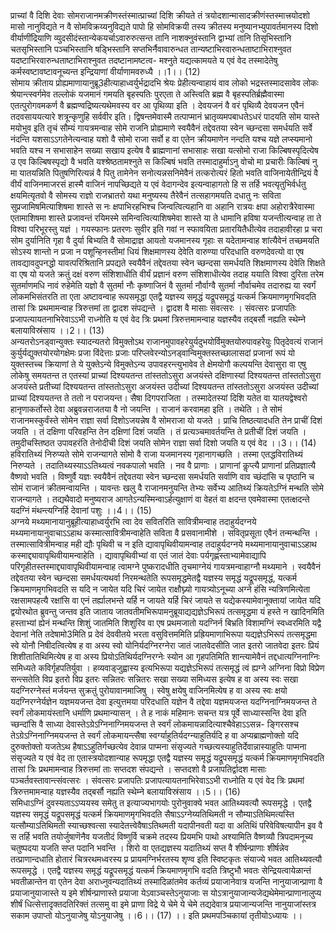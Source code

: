 

  
प्राच्यां वै दिशि देवाः सोमराजानमक्रीणस्तंस्मात्प्राच्यां दिशि क्रीयते तं त्रयोदशान्मासादक्रीणंस्तस्मात्त्रयोदशो मासो नानुविद्यते न वै सोमविक्रय्यनुविद्यते पापो हि सोमविक्रयी तस्य क्रीतस्य मनुष्यानभ्युपावर्तमानस्य दिशो वीर्याणींद्रियाणि व्युदसीदंस्तान्येकयर्चाऽवारुरुत्सन्त तानि नाशक्नुवंस्तानि द्वाभ्यां तानि तिसृभिस्तानि चतसृभिस्तानि पञ्चभिस्तानि षड्भिस्तानि सप्तभिर्नैवावारुन्धत तान्यष्टाभिरवारुन्धताष्टाभिराश्नुवत यदष्टाभिरवारुन्धताष्टाभिराश्नुवत तदष्टानामष्टत्व- मश्नुते यद्यत्कामयते य एवं वेद तस्मादेतेषु कर्मस्वष्टावष्टावनूच्यन्त इन्द्रियाणां वीर्याणामवरुध्यै ।।1।। (12)  
सोमाय क्रीताय प्रोह्यमाणायानुब्रू3हीत्याहाध्वर्युर्भद्रादभि श्रेयः प्रेहीत्यन्वाहायं वाव लोको भद्रस्तस्मादसावेव लोकः श्रेयान्त्स्वर्गमेव तल्लोकं यजमानं गमयति बृहस्पतिः पुरएता ते अस्त्विति ब्रह्म वै बृहस्पतिर्ब्रह्मैवास्मा एतत्पुरोगवमकर्ण वै ब्रह्मण्वद्रिष्यत्यथेमवस्य वर आ पृथिव्या इति । देवयजनं वै वरं पृथिव्यै देवयजन एवैनं तदवसाययत्यारे शत्रून्कृणुहि सर्ववीर इति। द्विषन्तमेवास्मै तत्पाप्मानं भ्रातृव्यमपबाधतेऽधरं पादयति सोम यास्ते मयोभुव इति तृचं सौम्यं गायत्रमन्वाह सोमे राजनि प्रोह्यमाणे स्वयैवैनं तद्देवतया स्वेन च्छन्दसा समर्धयति सर्वे नंदन्ति यशसाऽऽगतेनेत्यन्वाह यशो वै सोमो राजा सर्वो ह वा एतेन क्रीयमाणेन नन्दति यश्च यज्ञे लप्स्यमानो भवति यश्च न सभासाहेन सख्या सखाय इत्येष वै ब्राह्मणानां सभासाहः सखा यत्सोमो राजा किल्बिषस्पृदित्येष उ एव किल्बिषस्पृद्यो वै भवति यश्श्रेष्ठतामश्नुते स किल्बिषं भवति तस्मादाहुर्माऽनु वोचो मा प्रचारीः किल्बिषं नु मा यातयन्निति पितुषणिरित्यन्नं वै पितु तामेनेन सनोत्यन्नसनिमेवैनं तत्करोत्यरं हितो भवति वाजिनायेतीन्द्रियं वै वीर्यं वाजिनमाजरसं हास्मै वाजिनं नापच्छिद्यते य एवं वेदागन्देव इत्यन्वाहागतो हि स तर्हि भवत्यृतुभिर्वर्धतु क्षयमित्यृतवो वै सोमस्य राज्ञो राजभ्रातरो यथा मनुष्यस्य तैरेवैनं तत्सहागमयति दधातु नः सविता सुप्रजामिषमित्याशिषमा शास्ते स नः क्षपाभिरहभिश्च जिन्वत्वित्यहानि वा अहानि रात्रयः क्षपा अहोरात्रैरेवास्मा एतामाशिषमा शास्ते प्रजावन्तं रयिमस्मे समिन्वत्वित्याशिषमेवा शास्ते या ते धामानि हविषा यजन्तीत्यन्वाह ता ते विश्वा परिभूरस्तु यज्ञं । गयस्फानः प्रतरणः सुवीर इति गवां न स्फावयिता प्रतारयितैधीत्येव तदाहावीरहा प्र चरा सोम दुर्यानिति गृहा वै दुर्या बिभ्यति वै सोमाद्राज्ञ आयतो यजमानस्य गृहाः स यदेतामन्वाह शांत्यैवेनं तच्छमयति सोऽस्य शान्तो न प्रजा न पशून्हिनस्तीमां धियं शिक्षमाणस्य देवेति वारुण्या परिदधाति वरुणदेवत्यो वा एष तावद्यावदुपनद्धो यावत्परिश्रितानि प्रपद्यते स्वयैवैनं तद्देवतया स्वेन च्छन्दसा समर्धयति शिक्षमाणस्य देवेति शिक्षते वा एष यो यजते क्रतुं दक्षं वरुण संशिशाधीति वीर्यं प्रज्ञानं वरुण संशिशाधीत्येव तदाह ययाति विश्वा दुरिता तरेम सुतर्माणमधि नावं रुहेमेति यज्ञो वै सुतर्मा नौः कृष्णाजिनं वै सुतर्मा नौर्वाग्वै सुतर्मा नौर्वाचमेव तदारुह्य या स्वर्गं लोकमभिसंतरति ता एता अष्टावन्वाह रूपसमृद्धा एतद्वै यज्ञस्य समृद्धं यद्रूपसमृद्धं यत्कर्म क्रियमाणमृगभिवदति तासां त्रिः प्रथमामन्वाह त्रिरुत्तमां ता द्वादश संपद्यन्ते । द्वादश वै मासाः संवत्सरः । संवत्सरः प्रजापतिः प्रजापत्यायतनाभिरेवाऽऽभी राध्नोति य एवं वेद त्रिः प्रथमां त्रिरुत्तमामन्वाह यज्ञस्यैव तद्बर्सौ नह्यति स्थेम्ने बलायाविस्रंसाय ।।2।। (13)  
अन्यतरोऽनड्वान्युक्तः स्यादन्यतरो विमुक्तोऽथ राजानमुपावहरेयुर्यदुभयोर्विमुक्तयोरुपावहरेयुः पितृदेवत्यं राजानं कुर्युर्यद्युक्तयोरयोगक्षेमः प्रजा विंदेत्ताः प्रजाः परिप्लवेरन्योऽनड्वान्विमुक्तस्तच्छालासदां प्रजानां रूपं यो युक्तस्तच्च क्रियाणां ते ये युक्तेऽन्ये विमुक्तेऽन्य उपावहरन्त्युभावेव ते क्षेमयोगौ कल्पयन्ति देवासुरा वा एषु लोकेषु समयतन्त त एतस्यां प्राच्यां दिश्ययतन्त तांस्ततोऽसुरा अजयंस्ते दक्षिणास्यां दिश्ययतन्त तांस्ततोऽसुरा अजयंस्ते प्रतीच्यां दिश्ययतन्त तांस्ततोऽसुरा अजयंस्त उदीच्यां दिश्ययतन्त तांस्ततोऽसुरा अजयंस्त उदीच्यां प्राच्यां दिश्ययतन्त ते ततो न पराजयन्त। सैषा दिगपराजिता । तस्मादेतस्यां दिशि यतेत वा यातयद्वेश्वरो हानृणाकर्तोस्ते देवा अब्रुवन्नराजतया वै नो जयन्ति । राजानं करवामहा इति । तथेति । ते सोमं राजानमस्कुर्वंस्ते सोमेन राज्ञा सर्वा दिशोऽजयन्नेष वै सोमराजा यो यजते । प्राचि तिष्ठत्यादधति तेन प्राचीं दिशं जयति । तं दक्षिणा परिवहन्ति तेन दक्षिणां दिशं जयति । तं प्रत्यञ्चमावर्तयन्ति ते प्रतीचीं दिशं जयति । तमुदीचस्तिष्ठत उपावहरंति तेनोदीची दिशं जयति सोमेन राज्ञा सर्वा दिशो जयति य एवं वेद ।।3।। (14)  
हविरातिथ्यं निरुप्यते सोमे राजन्यागते सोमो वै राजा यजमानस्य गृहानागच्छति । तस्मा एतद्धविरातिथ्यं निरुप्यते । तदातिथ्यस्याऽऽतिथ्यत्वं नवकपालो भवति । नव वै प्राणाः । प्राणानां कॢप्त्यै प्राणानां प्रतिप्रज्ञात्यै वैष्णवो भवति । विष्णुर्वै यज्ञः स्वयैवैनं तद्देवतया स्वेन च्छन्दसा समर्धयति सर्वाणि वाव च्छंदांसि च पृष्ठानि च सोमं राजानं क्रीतमन्वायन्ति । यावन्तः खलु वै राजानमनुयन्ति तेभ्यः सर्वेभ्य आतिथ्यं क्रियतेऽग्निं मन्थति सोमे राजन्यागते । तद्यथैवादो मनुष्यराज आगतेऽन्यस्मिन्वाऽर्हत्युक्षाणं वा वेहतं वा क्षदन्त एवमेवास्मा एतत्क्षदन्ते यदग्निं मंथन्त्यग्निर्हि देवानां पशुः ।।4।। (15)  
अग्नये मथ्यमानायानुब्रूहीत्याहाध्वर्युरभि त्वा देव सवितरिति सावित्रीमन्वाह तदाहुर्यदग्नये मथ्यमानायानुवाचाऽऽहाथ कस्मात्सावित्रीमन्वाहेति सविता वै प्रसवानामीशे । सवितृप्रसूता एवैनं तन्मन्थन्ति । तस्मात्सावित्रीमन्वाह मही द्यौः पृथिवी च न इति द्यावापृथिवीयामन्वाह तदाहुर्यदग्नये मथ्यमानायानुवाचाऽऽहाथ कस्माद्द्यावापृथिवीयामन्वाहेति । द्यावापृथिवीभ्यां वा एतं जातं देवाः पर्यगृह्णंस्ताभ्यामेवाद्यापि परिगृहीतस्तस्माद्द्यावापृथिवीयामन्वाह त्वामग्ने पुष्करादधीति तृचमाग्नेयं गायत्रमन्वाहाग्नौ मथ्यमाने । स्वयैवैनं तद्देवतया स्वेन च्छन्दसा समर्धयत्यथर्वा निरमन्थतेति रूपसमृद्धमेतद्वै यज्ञस्य समृद्धं यद्रूपसमृद्धं, यत्कर्म क्रियमाणमृगभिवदति स यदि न जायेत यदि चिरं जायेत राक्षौघ्न्यो गायत्र्योऽनूच्या अग्ने हंसि न्यत्रिणमित्येता रक्षसामपहत्यै रक्षांसि वा एनं तर्ह्यालभन्ते यर्हि न जायते यर्हि चिरं जायते स यद्येकस्यामेवानूक्तायां जायेत यदि द्वयोरथोत ब्रुवन्तु जन्तव इति जाताय जातवतीमभिरूपामनुब्रूयाद्यद्यज्ञेऽभिरूपं तत्समृद्धमा यं हस्ते न खादिनमिति हस्ताभ्यां ह्येनं मन्थन्ति शिशुं जातमिति शिशुरिव वा एष प्रथमजातो यदग्निर्न बिभ्रति विशामग्निं स्वध्वरमिति यद्वै देवानां नेति तदेषामो3मिति प्र देवं देववीतये भरता वसुवित्तममिति प्रह्रियमाणाभिरूपा यद्यज्ञेऽभिरूपं तत्समृद्धमा स्वे योनौ निषीदत्वित्येष ह वा अस्य स्वो योनिर्यदग्निरग्नेरा जातं जातवेदसीति जात इतरो जातवेदा इतरः प्रियं शिशीतातिथिमित्येष ह वा अस्य प्रियोऽतिथिर्यदग्निरग्नेः स्योन आ गृहपतिमिति शान्त्यामेवैनं तद्दधात्यग्निनाग्निः समिध्यते कविर्गृहपतिर्युवा । हव्यवाड्जुह्वास्य इत्यभिरूपा यद्यज्ञेऽभिरूपं तत्समृद्धं त्वं ह्यग्ने अग्निना विप्रो विप्रेण सन्त्सतेति विप्र इतरो विप्र इतरः सन्नितरः सन्नितरः सखा सख्या समिध्यस इत्येष ह वा अस्य स्वः सखा यदग्निरग्नेस्तं मर्जयन्त सुक्रतुं पुरोयावानमाजिषु । स्वेषु क्षयेषु वाजिनमित्येष ह वा अस्य स्वः क्षयो यदग्निरग्नेर्यज्ञेन यज्ञमयजन्त देवा इत्युत्तमया परिदधाति यज्ञेन वै तद्देवा यज्ञमयजन्त यदग्निनाग्निमयजन्त ते स्वर्गं लोकमायंस्तानि धर्माणि प्रथमान्यासन् । ते ह नाकं महिमानः सचन्त यत्र पूर्वे साध्यास्सन्ति देवा इति च्छन्दांसि वै साध्या देवास्तेऽग्रेऽग्निनाग्निमयजन्त ते स्वर्गं लोकमायन्नादित्याश्चैवेहाऽऽसन्न- ङ्गिरसश्च तेऽग्रेऽग्निनाग्निमयजन्त ते स्वर्गं लोकमायन्त्सैषा स्वर्ग्याहुतिर्यदग्न्याहुतिर्यदि ह वा अप्यब्राह्मणोक्तो यदि दुरुक्तोक्तो यजतेऽथ हैषाऽऽहुतिर्गच्छत्येव देवान्न पाप्मना संसृज्यते गच्छत्यस्याहुतिर्देवान्नास्याहुतिः पाप्मना संसृज्यते य एवं वेद ता एतास्त्रयोदशान्याह रूपमृद्धा एतद्वै यज्ञस्य समृद्धं यद्रूपसमृद्धं यत्कर्म क्रियमाणमृगभिवदति तासां त्रिः प्रथमामन्वाह त्रिरुत्तमां ताः सप्तदश संपद्यन्ते । सप्तदशो वै प्रजापतिर्द्वादश मासाः पञ्चर्तवस्तावान्त्संवत्सरः । संवत्सरः प्रजापतिः प्रजापत्यायतनाभिरेवाऽऽभी राध्नोति य एवं वेद त्रिः प्रथमां त्रिरुत्तमामन्वाह यज्ञस्यैव तद्बर्सौ नह्यति स्थेम्ने बलायाविस्रंसाय ।।5।। (16)  
समिधाऽग्निं दुवस्यताऽऽप्ययस्व समेतु त इत्याज्यभागयोः पुरोनुवाक्ये भवत आतिथ्यवत्यौ रूपसमृद्धे । एतद्वै यज्ञस्य समृद्धं यद्रूपसमृद्धं यत्कर्म क्रियमाणमृगभिवदति सैषाऽऽग्नेय्यतिथिमती न सौम्याऽतिथिमत्यस्ति यत्सौम्याऽतिथिमती स्याच्छश्वत्सा स्यादेतत्त्वेवैषाऽतिथमती यदापीनवती यदा वा अतिथिं परिवेविषत्यापीन इव वै स तर्हि भवति तयोर्जुषाणॆनैव यजतीदं विष्णुर्वि चक्रमे तदस्य प्रियमभि पाथो अश्यामिति वैष्णव्यौ त्रिपदामनूच्य चतुष्पदया यजति सप्त पदानि भवन्ति । शिरो वा एतद्यज्ञस्य यदातिथ्यं सप्त वै शीर्षन्प्राणाः शीर्षन्नेव तत्प्राणान्दधाति होतारं चित्ररथमध्वरस्य प्र प्रायमग्निर्भरतस्य शृण्व इति स्विष्टकृतः संयाज्ये भवत आतिथ्यवत्यौ रूपसमृद्धे । एतद्वै यज्ञस्य समृद्धं यद्रूपसमृद्धं यत्कर्म क्रियमाणमृगभि वदति त्रिष्टुभौ भवतः सेन्द्रियत्वायेळान्तं भवतीळान्तेन वा एतेन देवा अराध्नुवन्यदातिथ्यं तस्मादिळांतमेव कर्तव्यं प्रयाजानेवात्र यजन्ति नानुयाजान्प्राणा वै प्रयाजानुयाजास्ते य इमे शीर्षन्प्राणास्ते प्रयाजा येऽवाञ्चस्तेऽनुयाजाः स योऽत्रानुयाजान्यजेद्यथेमेमान्प्राणानालुप्य शीर्षं धित्सेत्तादृक्तदतिरिक्तं तत्समु वा इमे प्राणा विद्रे ये चेमे ये चेमे तद्यदेवात्र प्रयाजान्यजन्ति नानुयाजांस्तत्र सकाम उपाप्तो योऽनुयाजेषु योऽनुयाजेषु ।।6।। (17) ।। इति प्रथमपञ्चिकायां तृतीयोऽध्यायः ।।  
